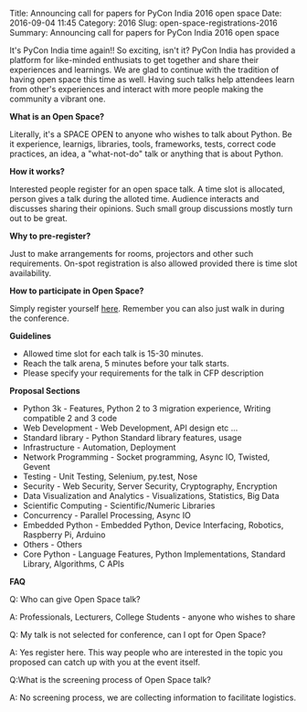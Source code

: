Title: Announcing call for papers for PyCon India 2016 open space
Date: 2016-09-04 11:45
Category: 2016
Slug: open-space-registrations-2016
Summary: Announcing call for papers for PyCon India 2016 open space

It's PyCon India time again!! So exciting, isn't it? PyCon India has provided a platform for like-minded enthusiats to get together and share their experiences and learnings. We are glad to continue with the tradition of having open space this time as well. Having such talks help attendees learn from other's experiences and interact with more people making the community a vibrant one.

**What is an Open Space?**

Literally, it's a SPACE OPEN to anyone who wishes to talk about Python. Be it experience, learnigs, libraries, tools, frameworks, tests, correct code practices, an idea, a "what-not-do" talk or anything that is about Python.

**How it works?**

Interested people register for an open space talk. A time slot is allocated, person gives a talk during the alloted time. Audience interacts and discusses sharing their opinions. Such small group discussions mostly turn out to be great.

**Why to pre-register?**

Just to make arrangements for rooms, projectors and other such requirements. On-spot registration is also allowed provided there is time slot availability.

**How to participate in Open Space?**

Simply register yourself [here](https://in.pycon.org/cfp/open-space-2016/proposals/). Remember you can also just walk in during the conference.

**Guidelines**

- Allowed time slot for each talk is 15-30 minutes.
- Reach the talk arena, 5 minutes before your talk starts.
- Please specify your requirements for the talk in CFP description

**Proposal Sections**

- Python 3k - Features, Python 2 to 3 migration experience, Writing compatible 2 and 3 code
- Web Development - Web Development, API design etc ...
- Standard library - Python Standard library features, usage
- Infrastructure - Automation, Deployment
- Network Programming - Socket programming, Async IO, Twisted, Gevent
- Testing - Unit Testing, Selenium, py.test, Nose
- Security - Web Security, Server Security, Cryptography, Encryption
- Data Visualization and Analytics - Visualizations, Statistics, Big Data
- Scientific Computing - Scientific/Numeric Libraries
- Concurrency - Parallel Processing, Async IO
- Embedded Python - Embedded Python, Device Interfacing, Robotics, Raspberry Pi, Arduino
- Others - Others
- Core Python - Language Features, Python Implementations, Standard Library, Algorithms, C APIs

**FAQ**

Q: Who can give Open Space talk?

A: Professionals, Lecturers, College Students - anyone who wishes to share

Q: My talk is not selected for conference, can I opt for Open Space?

A: Yes register here. This way people who are interested in the topic you proposed can catch up with you at the event itself.

Q:What is the screening process of Open Space talk?

A: No screening process, we are collecting information to facilitate logistics.
